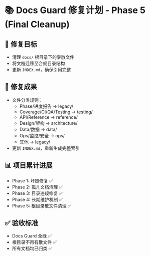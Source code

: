 # 📚 Docs Guard 修复计划 - Phase 5 (Final Cleanup)

## 🎯 修复目标
- 清理 `docs/` 根目录下的零散文件
- 将文档迁移至合规目录结构
- 更新 `INDEX.md`，确保引用完整

## 🔧 修复成果
- 文件分类规则：
  - Phase/进度报告 → legacy/
  - Coverage/CI/QA/Testing → testing/
  - API/Reference → reference/
  - Design/架构 → architecture/
  - Data/数据 → data/
  - Ops/监控/安全 → ops/
  - 其他 → legacy/
- 更新 `INDEX.md`，重新生成完整索引

## 📊 项目累计进展
- Phase 1: 坏链修复 ✅
- Phase 2: 孤儿文档清理 ✅
- Phase 3: 目录违规修复 ✅
- Phase 4: 长期维护机制 ✅
- Phase 5: 根目录散文件清理 ✅

## ✅ 验收标准
- Docs Guard 全绿 ✅
- 根目录不再有散文件 ✅
- 所有文档均已归类 ✅